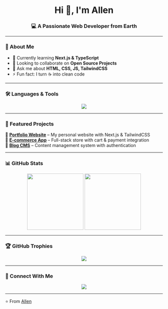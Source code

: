 <h1 align="center">Hi 👋, I'm Allen</h1>
<h3 align="center">💻 A Passionate Web Developer from Earth</h3>

---

### 🚀 About Me
- 🌱 Currently learning **Next.js & TypeScript**  
- 👯 Looking to collaborate on **Open Source Projects**  
- 💬 Ask me about **HTML, CSS, JS, TailwindCSS**  
- ⚡ Fun fact: I turn ☕ into clean code  

---

### 🛠️ Languages & Tools
<p align="center">
  <img src="https://skillicons.dev/icons?i=html,css,js,ts,react,nextjs,nodejs,express,mongodb,tailwind,git,figma,docker" />
</p>

---

### 📌 Featured Projects
🌟 [**Portfolio Website**](https://github.com/its-allen/portfolio) – My personal website with Next.js & TailwindCSS  
🛒 [**E-commerce App**](https://github.com/its-allen/ecommerce-app) – Full-stack store with cart & payment integration  
📝 [**Blog CMS**](https://github.com/its-allen/blog-cms) – Content management system with authentication  

---

### 📊 GitHub Stats
<p align="center">
  <img src="https://github-readme-stats.vercel.app/api?username=its-allen&show_icons=true&theme=radical" height="180" />
  <img src="https://github-readme-stats.vercel.app/api/top-langs/?username=its-allen&layout=compact&theme=radical" height="180" />
</p>

---

### 🏆 GitHub Trophies
<p align="center">
  <img src="https://github-profile-trophy.vercel.app/?username=its-allen&theme=radical&no-frame=false&no-bg=true&margin-w=15" />
</p>

---

### 🔗 Connect With Me
<p align="center">
  <a href="https://linkedin.com/in/its-allen><img src="https://skillicons.dev/icons?i=linkedin" /></a>
  <a href="https://its-allen"><img src="https://skillicons.dev/icons?i=devto" /></a>
  <a href="mailto:amiralikhezran@gmail.com><img src="https://skillicons.dev/icons?i=gmail" /></a>
</p>

---
⭐️ From [Allen](https://github.com/its-allen)

